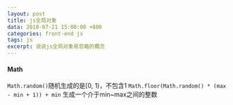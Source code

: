 ```yaml
---
layout: post
title: js全局对象
data: 2018-07-21 15:00:00 +800
categories: front-end js
tags: js
excerpt: 说说js全局对象易忽略的概念
---
```


#### Math
`Math.random()`随机生成的是[0, 1)，不包含1
`Math.floor(Math.random() * (max - min + 1)) + min` 生成一个介于min~max之间的整数